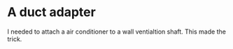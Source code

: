 # A duct adapter

I needed to attach a air conditioner to a wall ventialtion shaft. This made the trick.
